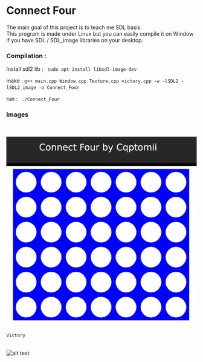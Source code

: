 # Connect Four

The main goal of this project is to teach me SDL basis. <br>
This program is made under Linux but you can easily compile it on Window if you have SDL / SDL_image libraries on your desktop.


### Compilation :
    
Install sdl2 lib :  ``` sudo apt install libsdl-image-dev```
 
make : ``` g++ main.cpp Window.cpp Texture.cpp victory.cpp -w -lSDL2 -lSDL2_image -o Connect_Four ``` 

run : ``` ./Connect_Four```

### Images

<br>

![alt text](https://github.com/cqptomii/Connect-Four/blob/main/image/plateau.png?raw=true)

``` Victory ``` <br><br>

![alt text](https://github.com/cqptomii/Connect-Four/blob/main/image/img.png?raw=true)